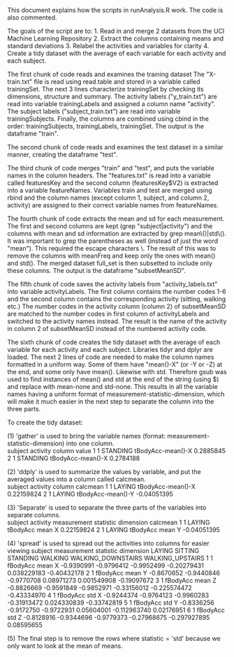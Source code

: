 
This document explains how the scripts in runAnalysis.R work.
The code is also commented.

The goals of the script are to: 
	1. Read in and merge 2 datasets from the UCI Machine Learning Repository
	2. Extract the columns containing means and standard deviations
	3. Relabel the activities and variables for clarity
	4. Create a tidy dataset with the average of each variable for each activity and each subject.

The first chunk of code reads and examines the training dataset
	The "X-train.txt" file is read using read.table and stored in a variable called trainingSet.  The next 3 lines characterize trainingSet by checking its dimensions, structure and summary.  The activity labels ("y_train.txt") are read into variable trainingLabels and assigned a column name "activity". The subject labels ("subject_train.txt") are read into variable trainingSubjects.  Finally, the columns are combined using cbind in the order: trainingSubjects, trainingLabels, trainingSet.  The output is the dataframe "train".  

The second chunk of code reads and examines the test dataset in a similar manner, creating the dataframe "test".

The third chunk of code merges "train" and "test", and puts the variable names in the column headers.  The "features.txt" is read into a variable called featuresKey and the second column (featuresKey$V2) is extracted into a variable featureNames.  Variables train and test are merged using rbind and the column names (except column 1, subject, and column 2, activity) are assigned to their correct variable names from featureNames.

The fourth chunk of code extracts the mean and sd for each measurement.  The first and second columns are kept (grep "subject|activity") and the columns with mean and sd information are extracted by grep mean\\()|std\\().  It was important to grep the parentheses as well (instead of just the word "mean").  This required the escape characters \\.  The result of this was to remove the columns with meanFreq and keep only the ones with mean() and std().  The merged dataset full_set is then subsetted to include only these columns.  The output is the dataframe "subsetMeanSD".

The fifth chunk of code saves the activity labels from "activity_labels.txt" into variable activityLabels.  The first column contains the number codes 1-6 and the second column contains the corresponding activity (sitting, walking etc.)  The number codes in the activity column (column 2) of subsetMeanSD are matched to the number codes in first column of activityLabels and switched to the activity names instead.  The result is the name of the activity in column 2 of subsetMeanSD instead of the numbered activity code.


The sixth chunk of code creates the tidy dataset with the average of each variable for each activity and each subject.  Libraries tidyr and dplyr are loaded.  The next 2 lines of code are needed to make the column names formatted in a uniform way.  Some of them have "mean()-X" (or -Y or -Z) at the end, and some only have mean().  Likewise with std.  Therefore gsub was used to find instances of mean() and std at the end of the string (using $) and replace with mean-none and std-none.  This results in all the variable names having a uniform format of measurement-statistic-dimension, which will make it much easier in the next step to separate the column into the three parts.

To create the tidy dataset:

(1) 'gather' is used to bring the variable names (format: measurement-statistic-dimension) into one column.  	  subject activity            column     value	1       1 STANDING tBodyAcc-mean()-X 0.2885845	2       1 STANDING tBodyAcc-mean()-X 0.2784188

(2) 'ddply' is used to summarize the values by variable, and put the averaged values into a column called calcmean.  
 	 subject activity            column    calcmean	1       1   LAYING tBodyAcc-mean()-X  0.22159824	2       1   LAYING tBodyAcc-mean()-Y -0.04051395

(3) 'Separate' is used to separate the three parts of the variables into separate columns.  
	  subject activity measurement statistic dimension    calcmean	1       1   LAYING    tBodyAcc      mean         X  0.22159824	2       1   LAYING    tBodyAcc      mean         Y -0.04051395

(4) 'spread' is used to spread out the activities into columns for easier viewing
  subject measurement statistic dimension     LAYING    SITTING   STANDING     WALKING  WALKING_DOWNSTAIRS WALKING_UPSTAIRS1       1    fBodyAcc      mean         X -0.9390991 -0.9796412 -0.9952499 -0.20279431	       0.038229183      -0.404321782       1    fBodyAcc      mean         Y -0.8670652 -0.9440846 -0.9770708  0.08971273         0.001549908      -0.190976723       1    fBodyAcc      mean         Z -0.8826669 -0.9591849 -0.9852971 -0.33156012        -0.225574472      -0.433349704       1    fBodyAcc       std         X -0.9244374 -0.9764123 -0.9960283 -0.31913472         0.024330839      -0.337428195       1    fBodyAcc       std         Y -0.8336256 -0.9172750 -0.9722931  0.05604001	      -0.112963740       0.021769516       1    fBodyAcc       std         Z -0.8128916 -0.9344696 -0.9779373 -0.27968675        -0.297927895       0.08595655
(5) The final step is to remove the rows where statistic = 'std' because we only want to look at the mean of means.

